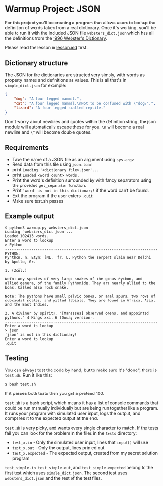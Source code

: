 # Warmup Project: JSON
For this project you'll be creating a program that allows users to lookup the definition of words taken from a real dictionary. Once it's working, you'll be able to run it with the included JSON file `websters_dict.json` which has all the definitions from the [1996 Webster's Dictionary](http://www.gutenberg.org/ebooks/673).

Please read the lesson in [lesson.md](https://github.com/ethanhjennings/db_assignments/blob/master/warmup/lesson.md) first.

## Dictionary structure
The JSON for the dictionaries are structed very simply, with words as property names and definitions as values. This is all that's in `simple_dict.json` for example:

```json
{
    "dog": "A four legged mammal.",
    "cat": "A four legged mammal.\nNot to be confused with \"dog\".",
    "lizard": "A four legged scalled reptile."
}
```

Don't worry about newlines and quotes within the definition string, the json module will automatically escape these for you. `\n` will become a real newline and `\"` will become double quotes.

## Requirements
* Take the name of a JSON file as an argument using `sys.argv`
* Read data from this file using `json.load`
* print `Loading '<dictionary file>.json'...`
* print `Loaded <word count> words.`
* Print the word's definition surrounded by with fancy separators using the provided `get_separator` function.
* Print `'word' is not in this dictionary!` if the word can't be found.
* Exit the program if the user enters `.quit`
* Make sure test.sh passes

## Example output

```
$ python3 warmup.py websters_dict.json
Loading 'websters_dict.json'...
Loaded 102413 words.
Enter a word to lookup:
> Python
----------------------------------------------------------------------
PYTHON:
Py"thon, n. Etym: [NL., fr. L. Python the serpent slain near Delphi
by Apollo, Gr.

1. (Zoöl.)

Defn: Any species of very large snakes of the genus Python, and
allied genera, of the family Pythonidæ. They are nearly allied to the
boas. Called also rock snake.

Note: The pythons have small pelvic bones, or anal spurs, two rows of
subcaudal scales, and pitted labials. They are found in Africa, Asia,
and the East Indies.

2. A diviner by spirits. "[Manasses] observed omens, and appointed
pythons." 4 Kings xxi. 6 (Douay version).
----------------------------------------------------------------------
Enter a word to lookup:
> json
'json' is not in this dictionary!
Enter a word to lookup:
.quit
```

## Testing
You can always test the code by hand, but to make sure it's "done", there is `test.sh`. Run it like this:

```
$ bash test.sh
```

If it passes both tests then you get a pretend 100.

`test.sh` is a bash script, which means it has a list of console commands that could be run manually individually but are being run together like a program. It runs your program with simulated user input, logs the output, and compares it to the expected output at the end.

`test.sh` is very picky, and wants every single character to match. If the tests fail you can look for the problem in the files in the `tests` directory:

* `test_x.in` - Only the simulated user input, lines that `input()` will use
* `test_x.out` - Only the output, lines printed out
* `test_x.expected` - The expected output, created from my secret solution program

`test_simple.in`, `test_simple.out`, and `test_simple.expected` belong to the first test which uses `simple_dict.json`. The second test uses `websters_dict.json` and the rest of the test files. 
